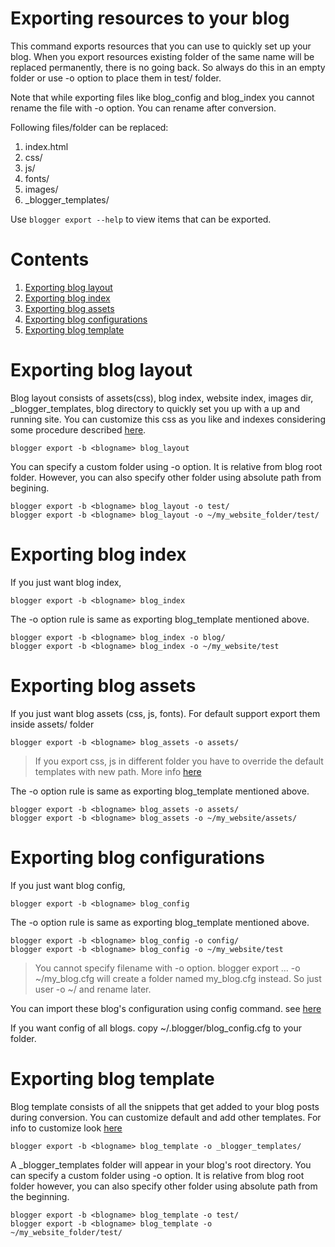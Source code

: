 # Exporting resources to your blog
This command exports resources that you can use to quickly set up your blog.
When you export resources existing folder of the same name will be replaced permanently, there is no going back. So always do this in an empty folder or use -o option to place them in test/ folder.

Note that while exporting files like blog_config and blog_index you cannot rename the file with -o option. You can rename after conversion.

Following files/folder can be replaced:
1. index.html
2. css/
3. js/
4. fonts/
5. images/
6. \_blogger\_templates/

Use ```blogger export --help``` to view items that can be exported.

# Contents
1. [Exporting blog layout](#Exporting-blog-layout)
2. [Exporting blog index](#Exporting-blog-index)
3. [Exporting blog assets](#Exporting-blog-assets)
4. [Exporting blog configurations](#Exporting-blog-configurations)
1. [Exporting blog template](#Exporting-blog-template)

<a id="Exporting-blog-layout"></a>
# Exporting blog layout
Blog layout consists of assets(css), blog index, website index, images dir, _blogger_templates, blog directory to quickly set you up with a up and running site. You can customize this css as you like and indexes considering some procedure described [here](customizing.md).
```
blogger export -b <blogname> blog_layout
```
You can  specify a custom folder using -o option. It is relative from blog root folder. However, you can also specify other folder using absolute path from begining.
```
blogger export -b <blogname> blog_layout -o test/
blogger export -b <blogname> blog_layout -o ~/my_website_folder/test/
```

<a id="Exporting-blog-index"></a>
# Exporting blog index
If you just want blog index,
```
blogger export -b <blogname> blog_index
```
The -o option rule is same as exporting blog_template mentioned above.
```
blogger export -b <blogname> blog_index -o blog/ 
blogger export -b <blogname> blog_index -o ~/my_website/test
```

<a id="Exporting-blog-assets"></a>
# Exporting blog assets
If you just want blog assets (css, js, fonts). For default support export them inside assets/ folder
```
blogger export -b <blogname> blog_assets -o assets/
```
> If you export css, js in different folder you have to override the default templates with new path. More info [here](customizing.md)

The -o option rule is same as exporting blog_template mentioned above.
```
blogger export -b <blogname> blog_assets -o assets/ 
blogger export -b <blogname> blog_assets -o ~/my_website/assets/
```

<a id="Exporting-blog-configurations"></a>
# Exporting blog configurations
If you just want blog config,
```
blogger export -b <blogname> blog_config
```
The -o option rule is same as exporting blog_template mentioned above.
```
blogger export -b <blogname> blog_config -o config/ 
blogger export -b <blogname> blog_config -o ~/my_website/test
```
> You cannot specify filename with -o option. blogger export ... -o ~/my_blog.cfg will
create a folder named my_blog.cfg instead. So just user -o ~/ and rename later.

You can import these blog's configuration using config command. see [here](blog_management.md#importing-blog-config)

If you want config of all blogs. copy ~/.blogger/blog_config.cfg to your folder.

<a id="Exporting-blog-template"></a>
# Exporting blog template
Blog template consists of all the snippets that get added to your blog posts during conversion. You can customize default and add other templates. For info to customize look [here](customizing.md)

```
blogger export -b <blogname> blog_template -o _blogger_templates/
```
A _blogger_templates folder will appear in your blog's root directory.
You can specify a custom folder using -o option. It is relative from blog root folder however, you can also specify other folder using absolute path from the beginning.

```
blogger export -b <blogname> blog_template -o test/
blogger export -b <blogname> blog_template -o ~/my_website_folder/test/
```
